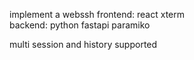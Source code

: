 implement a webssh 
frontend: react xterm  
backend:  python fastapi paramiko

multi session and history supported


